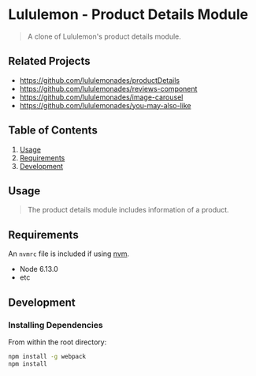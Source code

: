 # Lululemon - Product Details Module

> A clone of Lululemon's product details module. 

## Related Projects

  - https://github.com/lululemonades/productDetails
  - https://github.com/lululemonades/reviews-component
  - https://github.com/lululemonades/image-carousel
  - https://github.com/lululemonades/you-may-also-like

## Table of Contents

1. [Usage](#Usage)
1. [Requirements](#requirements)
1. [Development](#development)

## Usage

> The product details module includes information of a product.

## Requirements

An `nvmrc` file is included if using [nvm](https://github.com/creationix/nvm).

- Node 6.13.0
- etc

## Development

### Installing Dependencies

From within the root directory:

```sh
npm install -g webpack
npm install
```
